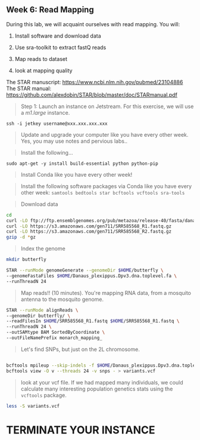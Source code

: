 ## Week 6: Read Mapping


During this lab, we will acquaint ourselves with read mapping. You will:

1. Install software and download data

2. Use sra-toolkit to extract fastQ reads

3. Map reads to dataset

4. look at mapping quality


The STAR manuscript: https://www.ncbi.nlm.nih.gov/pubmed/23104886
The STAR manual: https://github.com/alexdobin/STAR/blob/master/doc/STARmanual.pdf



> Step 1: Launch an instance on Jetstream. For this exercise, we will use a _m1.large_ instance.

```
ssh -i jetkey username@xxx.xxx.xxx.xxx
```

> Update and upgrade your computer like you have every other week. Yes, you may use notes and pervious labs..


> Install the following...
```
sudo apt-get -y install build-essential python python-pip
```


> Install Conda like you have every other week!


> Install the following software packages via Conda like you have every other week: `samtools bedtools star bcftools vcftools sra-tools`


>Download data

```bash
cd
curl -LO ftp://ftp.ensemblgenomes.org/pub/metazoa/release-40/fasta/danaus_plexippus/dna/Danaus_plexippus.Dpv3.dna.toplevel.fa.gz
curl -LO https://s3.amazonaws.com/gen711/SRR585568_R1.fastq.gz
curl -LO https://s3.amazonaws.com/gen711/SRR585568_R2.fastq.gz
gzip -d *gz

```


> Index the genome

```bash
mkdir butterfly

STAR --runMode genomeGenerate --genomeDir $HOME/butterfly \
--genomeFastaFiles $HOME/Danaus_plexippus.Dpv3.dna.toplevel.fa \
--runThreadN 24
```

>Map reads!! (10 minutes). You're mapping RNA data, from a mosquito antenna to the mosquito genome.

```bash
STAR --runMode alignReads \
--genomeDir butterfly/ \
--readFilesIn $HOME/SRR585568_R1.fastq $HOME/SRR585568_R1.fastq \
--runThreadN 24 \
--outSAMtype BAM SortedByCoordinate \
--outFileNamePrefix monarch_mapping_
```

> Let's find SNPs, but just on the 2L chromosome.

```bash

bcftools mpileup --skip-indels -f $HOME/Danaus_plexippus.Dpv3.dna.toplevel.fa squished5Aligned.sortedByCoord.out.bam | \
bcftools view -O v --threads 24 -v snps - > variants.vcf
```

> look at your vcf file. If we had mapped many individuals, we could calculate many interesting population genetics stats using the `vcftools` package.

```bash
less -S variants.vcf
```

# TERMINATE YOUR INSTANCE
